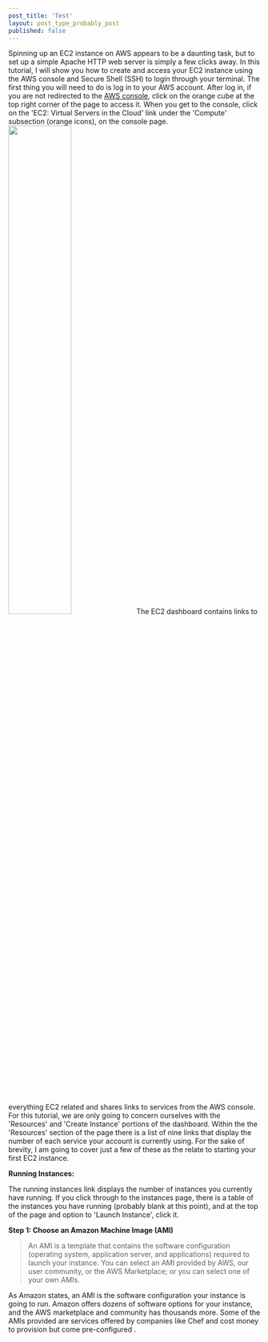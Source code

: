 ```yaml
---
post_title: 'Test'
layout: post_type_probably_post
published: false
---
```

Spinning up an EC2 instance on AWS appears to be a daunting task, but to set up a simple Apache HTTP web server is simply a few clicks away. In this tutorial, I will show you how to create and access your EC2 instance using the AWS console and Secure Shell (SSH) to login through your terminal. The first thing you will need to do is log in to your AWS account. After log in, if you are not redirected to the <a href="https://s3-us-west-1.amazonaws.com/nzenitramwp/Screen+Shot+2016-11-27+at+4.35.44+PM.png">AWS console</a>, click on the orange cube at the top right corner of the page to access it. When you get to the console, click on the 'EC2: Virtual Servers in the Cloud' link under the 'Compute' subsection (orange icons), on the console page.<img class="size-medium alignright" src="https://s3-us-west-1.amazonaws.com/nzenitramwp/Screen+Shot+2016-12-04+at+12.53.05+PM.png" alt="" width="50%" height="50%" />
The EC2 dashboard contains links to everything EC2 related and shares links to services from the AWS console. For this tutorial, we are only going to concern ourselves with the 'Resources' and 'Create Instance' portions of the dashboard. Within the the 'Resources' section of the page there is a list of nine links that display the number of each service your account is currently using. For the sake of brevity, I am going to cover just a few of these as the relate to starting your first EC2 instance.

<strong>Running Instances: </strong>

The running instances link displays the number of instances you currently have running. If you click through to the instances page, there is a table of the instances you have running (probably blank at this point), and at the top of the page and option to 'Launch Instance', click it.

<strong>Step 1: Choose an Amazon Machine Image (AMI)</strong>
<blockquote>An AMI is a template that contains the software configuration (operating system, application server, and applications) required to launch your instance. You can select an AMI provided by AWS, our user community, or the AWS Marketplace; or you can select one of your own AMIs.</blockquote>
As Amazon states, an AMI is the software configuration your instance is going to run. Amazon offers dozens of software options for your instance, and the AWS marketplace and community has thousands more. Some of the AMIs provided are services offered by companies like Chef and cost money to provision but come pre-configured .
